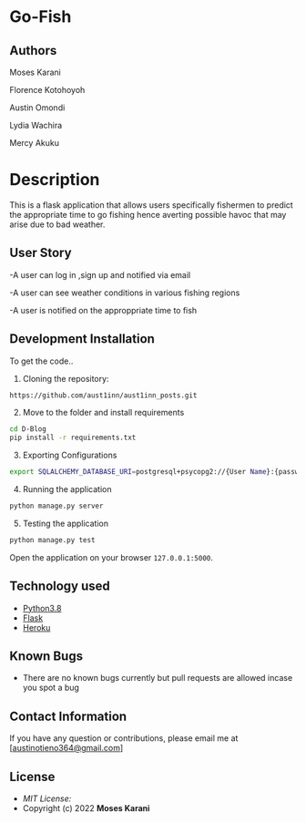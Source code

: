 # Go-Fish
## Authors
Moses Karani

Florence Kotohoyoh

Austin Omondi

Lydia Wachira

Mercy Akuku

# Description
This is a flask application that allows users specifically fishermen to predict the appropriate time to go fishing hence averting possible havoc that may arise due to bad weather.

## User Story
-A user can log in ,sign up and notified via email

-A user can see weather conditions in various fishing regions

-A user is notified on the approppriate time to fish

## Development Installation
To get the code..

1. Cloning the repository:
  ```bash
https://github.com/aust1inn/aust1inn_posts.git
```
2. Move to the folder and install requirements
  ```bash
  cd D-Blog
  pip install -r requirements.txt
  ```
3. Exporting Configurations
  ```bash
  export SQLALCHEMY_DATABASE_URI=postgresql+psycopg2://{User Name}:{password}@localhost/{database name}
  ```
4. Running the application
  ```bash
  python manage.py server
  ```
5. Testing the application
  ```bash
  python manage.py test
  ```
Open the application on your browser `127.0.0.1:5000`.


## Technology used

* [Python3.8](https://www.python.org/)
* [Flask](http://flask.pocoo.org/)
* [Heroku](https://heroku.com)

## Known Bugs
* There are no known bugs currently but pull requests are allowed incase you spot a bug

## Contact Information 

If you have any question or contributions, please email me at [austinotieno364@gmail.com]

## License
* *MIT License:*
* Copyright (c) 2022 **Moses Karani**
